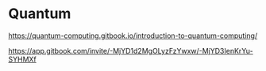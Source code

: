 # Quantum


https://quantum-computing.gitbook.io/introduction-to-quantum-computing/

https://app.gitbook.com/invite/-MjYD1d2MgOLyzFzYwxw/-MjYD3IenKrYu-SYHMXf
